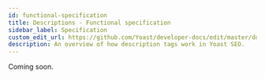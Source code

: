 ```yaml
---
id: functional-specification
title: Descriptions - Functional specification
sidebar_label: Specification
custom_edit_url: https://github.com/Yoast/developer-docs/edit/master/docs/features/seo-tags/descriptions/functional-specification.md
description: An overview of how description tags work in Yoast SEO.
---
```

Coming soon.
